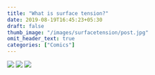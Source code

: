 ```yaml
---
title: "What is surface tension?"
date: 2019-08-19T16:45:23+05:30
draft: false
thumb_image: "/images/surfacetension/post.jpg"
omit_header_text: true
categories: ["Comics"]
---
```


![](/images/surfacetension/Page_1.jpg)
![](/images/surfacetension/Page_2.jpg)
![](/images/surfacetension/Page_3.jpg)